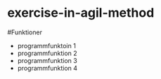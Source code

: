 # exercise-in-agil-method

#Funktioner
- programmfunktoin 1 
- programmfunktion 2
- programmfunktion 3
- programmfunktion 4 
